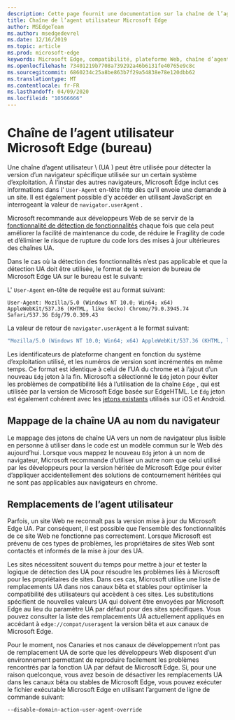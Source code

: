 ```yaml
---
description: Cette page fournit une documentation sur la chaîne de l’agent utilisateur Microsoft Edge
title: Chaîne de l’agent utilisateur Microsoft Edge
author: MSEdgeTeam
ms.author: msedgedevrel
ms.date: 12/16/2019
ms.topic: article
ms.prod: microsoft-edge
keywords: Microsoft Edge, compatibilité, plateforme Web, chaîne d’agent utilisateur, chaîne UA, substitutions UA
ms.openlocfilehash: 73401219b7708a739292a46b6131fe40765e9c8c
ms.sourcegitcommit: 6860234c25a8be863b7f29a54838e78e120dbb62
ms.translationtype: MT
ms.contentlocale: fr-FR
ms.lasthandoff: 04/09/2020
ms.locfileid: "10566666"
---
```

# Chaîne de l’agent utilisateur Microsoft Edge (bureau)  

Une chaîne d’agent utilisateur \ (UA \) peut être utilisée pour détecter la version d’un navigateur spécifique utilisée sur un certain système d’exploitation.  À l’instar des autres navigateurs, Microsoft Edge inclut ces informations dans l' `User-Agent` en-tête http dès qu’il envoie une demande à un site.  Il est également possible d’y accéder en utilisant JavaScript en interrogeant la valeur de `navigator.userAgent` .  

Microsoft recommande aux développeurs Web de se servir de la [fonctionnalité de détection de fonctionnalités](https://developer.mozilla.org/docs/Learn/Tools_and_testing/Cross_browser_testing/Feature_detection) chaque fois que cela peut améliorer la facilité de maintenance du code, de réduire le Fragility de code et d’éliminer le risque de rupture du code lors des mises à jour ultérieures des chaînes UA.  

Dans le cas où la détection des fonctionnalités n’est pas applicable et que la détection UA doit être utilisée, le format de la version de bureau de Microsoft Edge UA sur le bureau est le suivant:

L' `User-Agent` en-tête de requête est au format suivant:

```http
User-Agent: Mozilla/5.0 (Windows NT 10.0; Win64; x64) AppleWebKit/537.36 (KHTML, like Gecko) Chrome/79.0.3945.74 Safari/537.36 Edg/79.0.309.43
``` 

La valeur de retour de `navigator.userAgent` a le format suivant:

```javascript
"Mozilla/5.0 (Windows NT 10.0; Win64; x64) AppleWebKit/537.36 (KHTML, like Gecko) Chrome/79.0.3945.74 Safari/537.36 Edg/79.0.309.43"
```  

Les identificateurs de plateforme changent en fonction du système d’exploitation utilisé, et les numéros de version sont incrémentés en même temps.  Ce format est identique à celui de l’UA du chrome et à l’ajout d’un nouveau `Edg` jeton à la fin.  Microsoft a sélectionné le `Edg` jeton pour éviter les problèmes de compatibilité liés à l’utilisation de la chaîne `Edge` , qui est utilisée par la version de Microsoft Edge basée sur EdgeHTML.  Le `Edg` jeton est également cohérent avec les [jetons existants](https://blogs.windows.com/msedgedev/2017/10/05/microsoft-edge-ios-android-developer/) utilisés sur iOS et Android.

## Mappage de la chaîne UA au nom du navigateur
Le mappage des jetons de chaîne UA vers un nom de navigateur plus lisible en personne à utiliser dans le code est un modèle commun sur le Web dès aujourd’hui. Lorsque vous mappez le nouveau `Edg` jeton à un nom de navigateur, Microsoft recommande d’utiliser un autre nom que celui utilisé par les développeurs pour la version héritée de Microsoft Edge pour éviter d’appliquer accidentellement des solutions de contournement héritées qui ne sont pas applicables aux navigateurs en chrome.

## Remplacements de l’agent utilisateur  

Parfois, un site Web ne reconnaît pas la version mise à jour du Microsoft Edge UA.  Par conséquent, il est possible que l’ensemble des fonctionnalités de ce site Web ne fonctionne pas correctement.  Lorsque Microsoft est prévenu de ces types de problèmes, les propriétaires de sites Web sont contactés et informés de la mise à jour des UA.  

Les sites nécessitent souvent du temps pour mettre à jour et tester la logique de détection des UA pour résoudre les problèmes liés à Microsoft pour les propriétaires de sites.  Dans ces cas, Microsoft utilise une liste de remplacements UA dans nos canaux bêta et stables pour optimiser la compatibilité des utilisateurs qui accèdent à ces sites.  Les substitutions spécifient de nouvelles valeurs UA qui doivent être envoyées par Microsoft Edge au lieu du paramètre UA par défaut pour des sites spécifiques.  Vous pouvez consulter la liste des remplacements UA actuellement appliqués en accédant à `edge://compat/useragent` la version bêta et aux canaux de Microsoft Edge. 

Pour le moment, nos Canaries et nos canaux de développement n’ont pas de remplacement UA de sorte que les développeurs Web disposent d’un environnement permettant de reproduire facilement les problèmes rencontrés par la fonction UA par défaut de Microsoft Edge.  Si, pour une raison quelconque, vous avez besoin de désactiver les remplacements UA dans les canaux bêta ou stables de Microsoft Edge, vous pouvez exécuter le fichier exécutable Microsoft Edge en utilisant l’argument de ligne de commande suivant:  

```shell
--disable-domain-action-user-agent-override
```  
